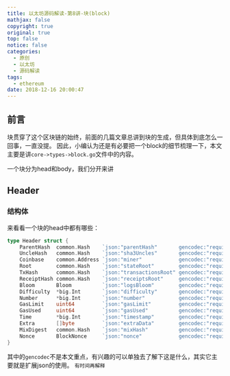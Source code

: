 ```yaml
---
title: 以太坊源码解读-第8讲-块(block)
mathjax: false
copyright: true
original: true
top: false
notice: false
categories:
  - 原创
  - 以太坊
  - 源码解读
tags:
  - ethereum
date: 2018-12-16 20:00:47
---
```

## 前言
块贯穿了这个区块链的始终，前面的几篇文章总讲到块的生成，但具体到底怎么一回事，一直没提。
因此，小编认为还是有必要把一个block的细节梳理一下，本文主要是讲`core->types->block.go`文件中的内容。
<!-- more -->
一个块分为head和body，我们分开来讲

## Header
### 结构体
来看看一个块的head中都有哪些：
```go
type Header struct {
	ParentHash  common.Hash    `json:"parentHash"       gencodec:"required"`
	UncleHash   common.Hash    `json:"sha3Uncles"       gencodec:"required"`
	Coinbase    common.Address `json:"miner"            gencodec:"required"`
	Root        common.Hash    `json:"stateRoot"        gencodec:"required"`
	TxHash      common.Hash    `json:"transactionsRoot" gencodec:"required"`
	ReceiptHash common.Hash    `json:"receiptsRoot"     gencodec:"required"`
	Bloom       Bloom          `json:"logsBloom"        gencodec:"required"`
	Difficulty  *big.Int       `json:"difficulty"       gencodec:"required"`
	Number      *big.Int       `json:"number"           gencodec:"required"`
	GasLimit    uint64         `json:"gasLimit"         gencodec:"required"`
	GasUsed     uint64         `json:"gasUsed"          gencodec:"required"`
	Time        *big.Int       `json:"timestamp"        gencodec:"required"`
	Extra       []byte         `json:"extraData"        gencodec:"required"`
	MixDigest   common.Hash    `json:"mixHash"          gencodec:"required"`
	Nonce       BlockNonce     `json:"nonce"            gencodec:"required"`
}
```
其中的`gencodec`不是本文重点，有兴趣的可以单独去了解下这是什么，其实它主要就是扩展json的使用。
`有时间再解释`
